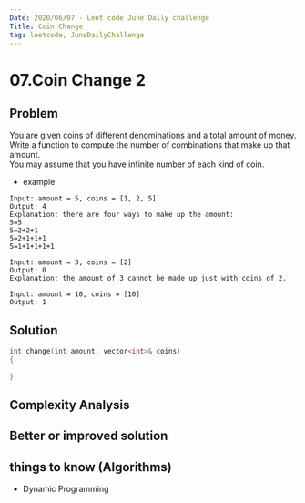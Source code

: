 ```yaml
---
Date: 2020/06/07 - Leet code June Daily challenge
Title: Coin Change
tag: leetcode, JuneDailyChallenge
---
```

# 07.Coin Change 2

## Problem
You are given coins of different denominations and a total amount of money.  
Write a function to compute the number of combinations that make up that amount.  
You may assume that you have infinite number of each kind of coin.  
- example
```
Input: amount = 5, coins = [1, 2, 5]
Output: 4
Explanation: there are four ways to make up the amount:
5=5
5=2+2+1
5=2+1+1+1
5=1+1+1+1+1

Input: amount = 3, coins = [2]
Output: 0
Explanation: the amount of 3 cannot be made up just with coins of 2.

Input: amount = 10, coins = [10] 
Output: 1
```
## Solution
```cpp
int change(int amount, vector<int>& coins) 
{
    
}
```

## Complexity Analysis

## Better or improved solution

## things to know (Algorithms)
- Dynamic Programming
